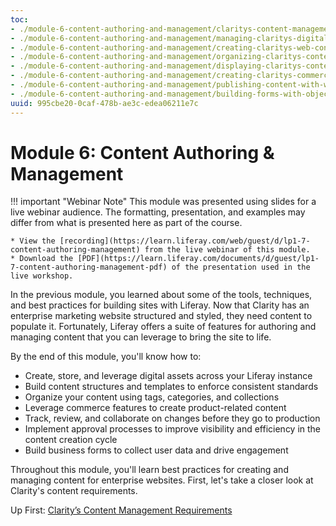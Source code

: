 ```yaml
---
toc:
- ./module-6-content-authoring-and-management/claritys-content-management-requirements.md
- ./module-6-content-authoring-and-management/managing-claritys-digital-assets.md
- ./module-6-content-authoring-and-management/creating-claritys-web-content.md
- ./module-6-content-authoring-and-management/organizing-claritys-content.md
- ./module-6-content-authoring-and-management/displaying-claritys-content.md
- ./module-6-content-authoring-and-management/creating-claritys-commerce-content.md
- ./module-6-content-authoring-and-management/publishing-content-with-workflows.md
- ./module-6-content-authoring-and-management/building-forms-with-objects.md
uuid: 995cbe20-0caf-478b-ae3c-edea06211e7c
---
```

# Module 6: Content Authoring & Management

!!! important "Webinar Note"
    This module was presented using slides for a live webinar audience. The formatting, presentation, and examples may differ from what is presented here as part of the course.

    * View the [recording](https://learn.liferay.com/web/guest/d/lp1-7-content-authoring-management) from the live webinar of this module.
    * Download the [PDF](https://learn.liferay.com/documents/d/guest/lp1-7-content-authoring-management-pdf) of the presentation used in the live workshop.

In the previous module, you learned about some of the tools, techniques, and best practices for building sites with Liferay. Now that Clarity has an enterprise marketing website structured and styled, they need content to populate it. Fortunately, Liferay offers a suite of features for authoring and managing content that you can leverage to bring the site to life. 

By the end of this module, you'll know how to:

* Create, store, and leverage digital assets across your Liferay instance
* Build content structures and templates to enforce consistent standards
* Organize your content using tags, categories, and collections
* Leverage commerce features to create product-related content
* Track, review, and collaborate on changes before they go to production
* Implement approval processes to improve visibility and efficiency in the content creation cycle
* Build business forms to collect user data and drive engagement

<!--TASK: Consider adding AI features here as well.-->

Throughout this module, you'll learn best practices for creating and managing content for enterprise websites. First, let's take a closer look at Clarity's content requirements.

Up First: [Clarity’s Content Management Requirements](./module-6-content-authoring-and-management/claritys-content-management-requirements.md)
